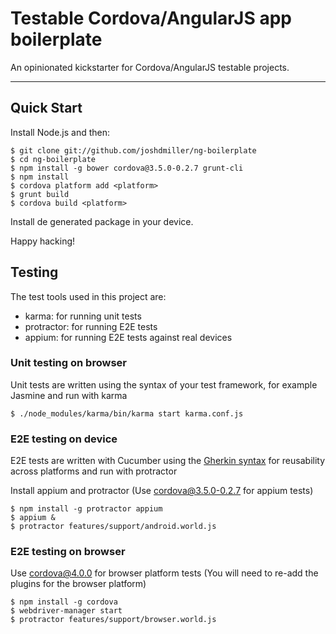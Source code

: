 # Testable Cordova/AngularJS app boilerplate

An opinionated kickstarter for Cordova/AngularJS testable projects.

***

## Quick Start

Install Node.js and then:

```
$ git clone git://github.com/joshdmiller/ng-boilerplate
$ cd ng-boilerplate
$ npm install -g bower cordova@3.5.0-0.2.7 grunt-cli
$ npm install
$ cordova platform add <platform>
$ grunt build
$ cordova build <platform>
```

Install de generated package in your device.

Happy hacking!
 
## Testing

 The test tools used in this project are:
 
  + karma: for running unit tests
  + protractor: for running E2E tests
  + appium: for running E2E tests against real devices


### Unit testing on browser

Unit tests are written using the syntax of your test framework, for example Jasmine and run with karma

```
$ ./node_modules/karma/bin/karma start karma.conf.js
```

### E2E testing on device

E2E tests are written with Cucumber using the [Gherkin syntax](https://github.com/cucumber/cucumber/wiki/Gherkin) for reusability across platforms and run with protractor

Install appium and protractor (Use cordova@3.5.0-0.2.7 for appium tests)

```
$ npm install -g protractor appium
$ appium &
$ protractor features/support/android.world.js
```

### E2E testing on browser

Use cordova@4.0.0 for browser platform tests (You will need to re-add the plugins for the browser platform)

```
$ npm install -g cordova
$ webdriver-manager start
$ protractor features/support/browser.world.js
```
